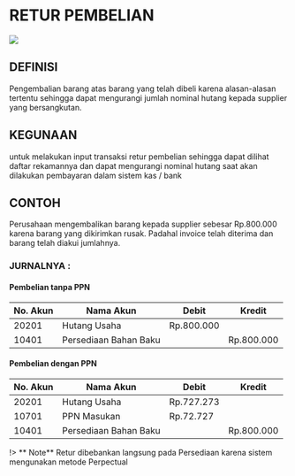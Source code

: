 # RETUR PEMBELIAN

![](_media/id/pembelian/retur-pembelian.jpg)

## DEFINISI
Pengembalian barang atas barang yang telah dibeli karena alasan-alasan tertentu sehingga dapat mengurangi jumlah nominal hutang kepada supplier yang bersangkutan.

## KEGUNAAN
untuk melakukan input transaksi retur pembelian sehingga dapat dilihat daftar rekamannya dan dapat mengurangi nominal hutang saat akan dilakukan pembayaran dalam sistem kas / bank

## CONTOH
Perusahaan mengembalikan barang kepada supplier sebesar Rp.800.000 karena barang yang dikirimkan rusak. Padahal invoice telah diterima dan barang telah diakui jumlahnya.

### JURNALNYA :

#### Pembelian tanpa PPN

| No. Akun | Nama Akun             | Debit      | Kredit     |
| -------- | --------------------- | ---------- | ---------- |
| 20201    | Hutang Usaha          | Rp.800.000 |            |
| 10401    | Persediaan Bahan Baku |            | Rp.800.000 |

#### Pembelian dengan PPN

| No. Akun | Nama Akun             | Debit      | Kredit     |
| -------- | --------------------- | ---------- | ---------- |
| 20201    | Hutang Usaha          | Rp.727.273 |            |
| 10701    | PPN Masukan           | Rp.72.727  |            |
| 10401    | Persediaan Bahan Baku |            | Rp.800.000 |


!> ** Note** Retur dibebankan langsung pada Persediaan karena sistem mengunakan metode Perpectual
